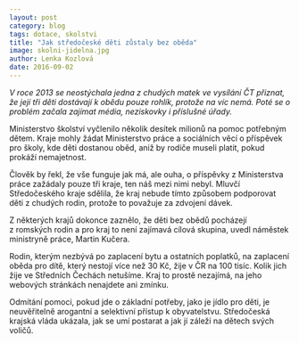 ```yaml
---
layout: post
category: blog
tags: dotace, skolstvi
title: "Jak středočeské děti zůstaly bez oběda"
image: skolni-jidelna.jpg
author: Lenka Kozlová
date: 2016-09-02
---
```


*V roce 2013 se neostýchala jedna z chudých matek ve vysílání ČT přiznat, že její tři děti dostávají k obědu pouze rohlík, protože na víc nemá. Poté se o problém začala zajímat média, neziskovky i příslušné úřady.*

Ministerstvo školství vyčlenilo několik desítek milionů na pomoc potřebným dětem. Kraje mohly žádat Ministerstvo práce a sociálních věcí o příspěvek pro školy, kde děti dostanou oběd, aniž by rodiče museli platit, pokud prokáží nemajetnost.

Člověk by řekl, že vše funguje jak má, ale ouha, o příspěvky z Ministerstva práce zažádaly pouze tři kraje, ten náš mezi nimi nebyl. Mluvčí Středočeského kraje sdělila, že kraj nebude tímto způsobem podporovat děti z chudých rodin, protože to považuje za zdvojení dávek.

Z některých krajů dokonce zaznělo, že děti bez obědů pocházejí z romských rodin a pro kraj to není zajímavá cílová skupina, uvedl náměstek ministryně práce, Martin Kučera.

Rodin, kterým nezbývá po zaplacení bytu a ostatních poplatků, na zaplacení oběda pro dítě, který nestojí více než 30 Kč, žije v ČR na 100 tisíc. Kolik jich žije ve Středních Čechách netušíme. Kraj to prostě nezajímá, na jeho webových stránkách nenajdete ani zmínku.

Odmítání pomoci, pokud jde o základní potřeby, jako je jídlo pro děti, je neuvěřitelně arogantní a selektivní přístup k obyvatelstvu. Středočeská krajská vláda ukázala, jak se umí postarat a jak jí záleží na dětech svých voličů.
